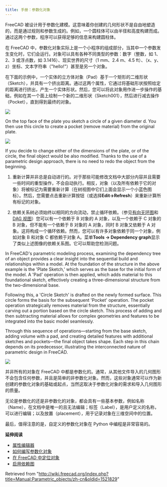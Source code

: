```yaml
---
title: 手册：参数化对象
---
```


FreeCAD 被设计用于参数化建模。这意味着你创建的几何形状不是自由地塑造的，而是通过规则和参数生成的。例如，一个圆柱体可以由半径和高度构建而成。通过这两个参数，程序可以获得足够的信息来构建圆柱体。

在 FreeCAD 中，参数化对象实际上是一个小程序的组成部分，当其中一个参数发生变化时，它们会运行。对象可以具有各种不同类型的参数：数字（整数，如 1、2、3 或浮点数，如 3.1416）、现实世界的尺寸（1 mm、2.4 m、4.5 ft）、（x、y、z）坐标、文本字符串（"hello!"）甚至是另一个对象。

在下面的示例中，一个实体的立方体对象（Pad）基于一个矩形的二维形状（Sketch），并具有一个挤出距离。通过这两个属性，它通过将基础形状按照给定的距离进行挤出，产生一个实体形状。然后，您可以将此对象用作进一步操作的基础，例如在其一个面上绘制一个新的二维形状（Sketch001），然后进行减去操作（Pocket），直到得到最终的对象。

![](/images/FreeCAD_022_PArametricDesignPlate.png)

On the top face of the plate you sketch a circle of a given diameter d. You then use this circle to create a pocket (remove material) from the original plate.

![](/images/FreeCAD_022_ParametricDesignPocket.png)

If you decide to change either of the dimensions of the plate, or of the circle, the final object would be also modified. Thanks to the use of a parametric design approach, there is no need to redo the object from the beginning.

1. 重新计算并非总是自动进行的。对于那些可能修改文档中大部分内容并且需要一些时间的重型操作，不会自动执行。相反，对象（以及所有依赖于它的对象）将被标记为需要重新计算（在树视图中它们上面会显示一个小蓝色图标）。然后，您需要点击重新计算按钮（或选择**Edit->Refresh**）来重新计算所有标记的对象。

1. 依赖关系树必须始终以相同的方向流动，禁止循环依赖。（参见[有向无环图](/Glossary#Directed_Acyclic_Graph "Glossary")和 [DAG 视图](/DAG_view "DAG view")）您可以有一个依赖于 B 对象的 A 对象，以及一个依赖于 C 对象的 B 对象，但不能有一个依赖于 B 对象的 A 对象，同时 B 对象又依赖于 A 对象。这将构成一个循环依赖。然而，您可以有许多对象依赖于同一个对象，例如对象 B 和对象 C 都依赖于对象 A。菜单**Tools -> Dependency graph**显示了类似上述图像的依赖关系图。它可以帮助您检测问题。

In FreeCAD's parametric modeling process, examining the dependency tree of an object provides a clear insight into the sequential build and relationships within a model. At the foundation of the structure in the above example is the 'Plate Sketch,' which serves as the base for the initial form of the model. A 'Pad' operation is then applied, which adds material to this foundational sketch, effectively creating a three-dimensional structure from the two-dimensional base.

Following this, a 'Circle Sketch' is drafted on the newly formed surface. This circle forms the basis for the subsequent 'Pocket' operation. The pocket operation strategically removes material from the structure, essentially carving out a portion based on the circle sketch. This process of adding and then subtracting material allows for complex geometries and features to be integrated into the basic model seamlessly.

Through this sequence of operations—starting from the base sketch, adding volume with a pad, and creating detailed features with additional sketches and pockets—the final object takes shape. Each step in this chain depends on its predecessor, illustrating the interconnected nature of parametric design in FreeCAD.

![](/images/FreeCAD_022_ParametricDesignDependGraph.png)

并非所有的对象在 FreeCAD 中都是参数化的。通常，从其他文件导入的几何图形不会包含任何参数，并且是简单的非参数化对象。然而，这些对象通常可以作为新创建的参数化对象的基础或起点，当然这取决于参数化对象的需求和导入几何图形的质量。

无论是参数化的还是非参数化的对象，都会具有一些基本参数，例如名称（Name），在文档中是唯一的且无法编辑；标签（Label），是用户定义的名称，可以进行编辑；以及放置（placement），用于记录对象在三维空间中的位置。

最后，值得注意的是，自定义的参数化对象在 Python 中编程是非常容易的。

**延伸阅读**

- [属性编辑器](/Property_editor "Property editor")
- [如何编写参数化对象](/Scripted_objects "Scripted objects")
- [在 FreeCAD 中定位对象](/Placement "Placement")
- [启用依赖图](/Std_DependencyGraph "Std DependencyGraph")

Retrieved from "<http://wiki.freecad.org/index.php?title=Manual:Parametric_objects/zh-cn&oldid=1521829>"
